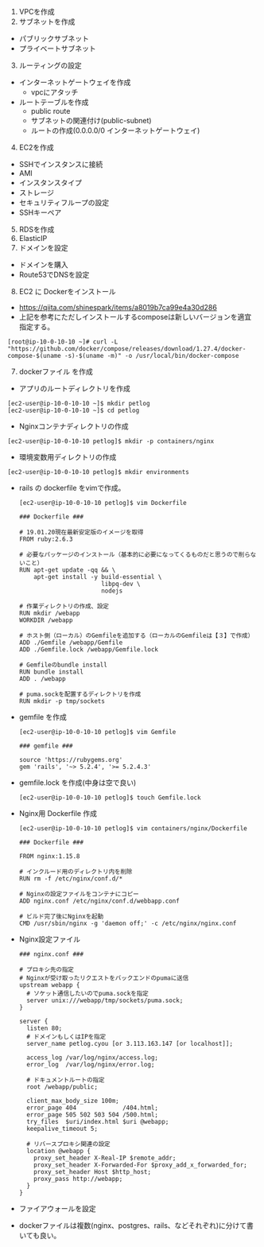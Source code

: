 1. VPCを作成
2. サブネットを作成
  - パブリックサブネット
  - プライベートサブネット
3. ルーティングの設定
- インターネットゲートウェイを作成
  - vpcにアタッチ
- ルートテーブルを作成
  - public route
  - サブネットの関連付け(public-subnet)
  - ルートの作成(0.0.0.0/0 インターネットゲートウェイ)
4. EC2を作成
  - SSHでインスタンスに接続
- AMI
- インスタンスタイプ
- ストレージ
- セキュリティフループの設定
- SSHキーペア




5. RDSを作成
6. ElasticIP
7. ドメインを設定
- ドメインを購入
- Route53でDNSを設定

8. EC2 に Dockerをインストール
- https://qiita.com/shinespark/items/a8019b7ca99e4a30d286
- 上記を参考にただしインストールするcomposeは新しいバージョンを適宜指定する。
```
[root@ip-10-0-10-10 ~]# curl -L "https://github.com/docker/compose/releases/download/1.27.4/docker-compose-$(uname -s)-$(uname -m)" -o /usr/local/bin/docker-compose
```

7. dockerファイル を作成
- アプリのルートディレクトリを作成
```
[ec2-user@ip-10-0-10-10 ~]$ mkdir petlog
[ec2-user@ip-10-0-10-10 ~]$ cd petlog
```
- Nginxコンテナディレクトリの作成
```
[ec2-user@ip-10-0-10-10 petlog]$ mkdir -p containers/nginx
```
- 環境変数用ディレクトリの作成
```
[ec2-user@ip-10-0-10-10 petlog]$ mkdir environments
```
- rails の dockerfile をvimで作成。
  ```
  [ec2-user@ip-10-0-10-10 petlog]$ vim Dockerfile
  ```
  ```
  ### Dockerfile ###

  # 19.01.20現在最新安定版のイメージを取得
  FROM ruby:2.6.3

  # 必要なパッケージのインストール（基本的に必要になってくるものだと思うので削らないこと）
  RUN apt-get update -qq && \
      apt-get install -y build-essential \
                         libpq-dev \
                         nodejs

  # 作業ディレクトリの作成、設定
  RUN mkdir /webapp
  WORKDIR /webapp

  # ホスト側（ローカル）のGemfileを追加する（ローカルのGemfileは【３】で作成）
  ADD ./Gemfile /webapp/Gemfile
  ADD ./Gemfile.lock /webapp/Gemfile.lock

  # Gemfileのbundle install
  RUN bundle install
  ADD . /webapp

  # puma.sockを配置するディレクトリを作成
  RUN mkdir -p tmp/sockets
  ```
- gemfile を作成
  ```
  [ec2-user@ip-10-0-10-10 petlog]$ vim Gemfile
  ```
  ```
  ### gemfile ###

  source 'https://rubygems.org'
  gem 'rails', '~> 5.2.4', '>= 5.2.4.3'
  ```
- gemfile.lock を作成(中身は空で良い)
  ```
  [ec2-user@ip-10-0-10-10 petlog]$ touch Gemfile.lock
  ```
- Nginx用 Dockerfile 作成
  ```
  [ec2-user@ip-10-0-10-10 petlog]$ vim containers/nginx/Dockerfile
  ```
  ```
  ### Dockerfile ###

  FROM nginx:1.15.8

  # インクルード用のディレクトリ内を削除
  RUN rm -f /etc/nginx/conf.d/*

  # Nginxの設定ファイルをコンテナにコピー
  ADD nginx.conf /etc/nginx/conf.d/webbapp.conf

  # ビルド完了後にNginxを起動
  CMD /usr/sbin/nginx -g 'daemon off;' -c /etc/nginx/nginx.conf
  ```
- Nginx設定ファイル
  ```
  ### nginx.conf ###

  # プロキシ先の指定
  # Nginxが受け取ったリクエストをバックエンドのpumaに送信
  upstream webapp {
    # ソケット通信したいのでpuma.sockを指定
    server unix:///webapp/tmp/sockets/puma.sock;
  }

  server {
    listen 80;
    # ドメインもしくはIPを指定
    server_name petlog.cyou [or 3.113.163.147 [or localhost]];

    access_log /var/log/nginx/access.log;
    error_log  /var/log/nginx/error.log;

    # ドキュメントルートの指定
    root /webapp/public;

    client_max_body_size 100m;
    error_page 404             /404.html;
    error_page 505 502 503 504 /500.html;
    try_files  $uri/index.html $uri @webapp;
    keepalive_timeout 5;

    # リバースプロキシ関連の設定
    location @webapp {
      proxy_set_header X-Real-IP $remote_addr;
      proxy_set_header X-Forwarded-For $proxy_add_x_forwarded_for;
      proxy_set_header Host $http_host;
      proxy_pass http://webapp;
    }
  }
  ```



- ファイアウォールを設定
- dockerファイルは複数(nginx、postgres、rails、などそれぞれ)に分けて書いても良い。
